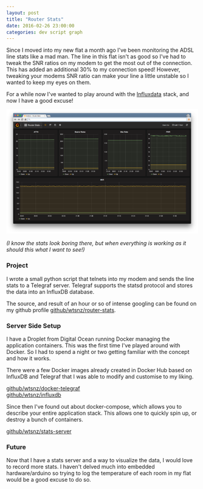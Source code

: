 ```yaml
---
layout: post
title: "Router Stats"
date: 2016-02-26 23:00:00
categories: dev script graph
---
```


Since I moved into my new flat a month ago I've been monitoring the ADSL line stats like a mad man.
The line in this flat isn't as good so I've had to tweak the SNR ratios on my modem to get the most out of the connection. This has added an additional 30% to my connection speed! However, tweaking your modems SNR ratio can make your line a little unstable so I wanted to keep my eyes on them.

For a while now I've wanted to play around with the [Influxdata](https://influxdata.com/) stack, and now I have a good excuse!

![graphana](./grafana.png)

*(I know the stats look boring there, but when everything is working as it should this what I want to see!)*

### Project

I wrote a small python script that telnets into my modem and sends the line stats to a Telegraf server. Telegraf supports the statsd
protocol and stores the data into an InfluxDB database.

The source, and result of an hour or so of intense googling can be found on my github profile [github/wtsnz/router-stats](https://github.com/wtsnz/router-stats).

### Server Side Setup

I have a Droplet from Digital Ocean running Docker managing the application containers. This was the first time I've played around with Docker. So I had to spend a night or two getting familiar with the concept and how it works.

There were a few Docker images already created in Docker Hub based on InfluxDB and Telegraf that I was able to modify and customise to my liking.

[github/wtsnz/docker-telegraf](https://github.com/wtsnz/docker-telegraf) <br />[github/wtsnz/influxdb](https://github.com/wtsnz/influxdb)

Since then I've found out about docker-compose, which allows you to describe your entire application stack. This allows one to quickly spin up, or destroy a bunch of containers.

[github/wtsnz/stats-server](https://github.com/wtsnz/stats-server)

### Future

Now that I have a stats server and a way to visualize the data, I would love to record more stats. I haven't delved much into embedded hardware/arduino so trying to log the temperature of each room in my flat would be a good excuse to do so.
